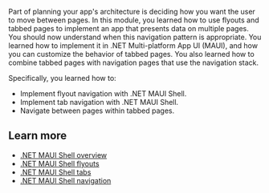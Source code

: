 Part of planning your app's architecture is deciding how you want the user to move between pages. In this module, you learned how to use flyouts and tabbed pages to implement an app that presents data on multiple pages. You should now understand when this navigation pattern is appropriate. You learned how to implement it in .NET Multi-platform App UI (MAUI), and how you can customize the behavior of tabbed pages. You also learned how to combine tabbed pages with navigation pages that use the navigation stack.

Specifically, you learned how to:

- Implement flyout navigation with .NET MAUI Shell.
- Implement tab navigation with .NET MAUI Shell.
- Navigate between pages within tabbed pages.

## Learn more

- [.NET MAUI Shell overview](/dotnet/maui/fundamentals/shell/)
- [.NET MAUI Shell flyouts](/dotnet/maui/fundamentals/shell/flyout)
- [.NET MAUI Shell tabs](/dotnet/maui/fundamentals/shell/tabs)
- [.NET MAUI Shell navigation](/dotnet/maui/fundamentals/shell/navigation)
